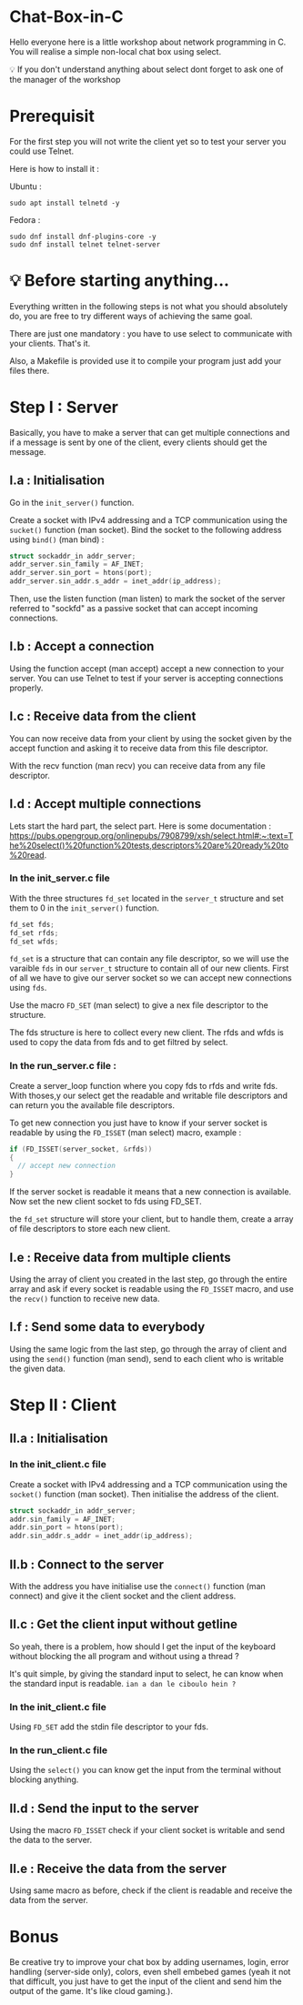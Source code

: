 # Chat-Box-in-C
Hello everyone here is a little workshop about network programming in C. You will realise a simple non-local chat box using select.

💡 If you don't understand anything about select dont forget to ask one of the manager of the workshop


# Prerequisit
For the first step you will not write the client yet so to test your server you could use Telnet.

Here is how to install it :

Ubuntu :
```shell
sudo apt install telnetd -y
```
Fedora :
```shell
sudo dnf install dnf-plugins-core -y
sudo dnf install telnet telnet-server
```
# 💡 Before starting anything...
Everything written in the following steps is not what you should absolutely do, you are free to try different ways of achieving the same goal.

There are just one mandatory : you have to use select to communicate with your clients. That's it.

Also, a Makefile is provided use it to compile your program just add your files there.
# Step I : Server
Basically, you have to make a server that can get multiple connections and if a message is sent by one of the client, every clients should get the message.
## I.a : Initialisation
Go in the ```init_server()``` function.

Create a socket with IPv4 addressing and a TCP communication using the ```sucket()``` function (man socket).
Bind the socket to the following address using ```bind()``` (man bind) : 
```c
struct sockaddr_in addr_server;
addr_server.sin_family = AF_INET;
addr_server.sin_port = htons(port);
addr_server.sin_addr.s_addr = inet_addr(ip_address);
```
Then, use the listen function (man listen) to mark the socket of the server referred to "sockfd" as a passive socket that can accept incoming connections.
## I.b : Accept a connection
Using the function accept (man accept) accept a new connection to your server. You can use Telnet to test if your server is accepting connections properly.
## I.c : Receive data from the client
You can now receive data from your client by using the socket given by the accept function and asking it to receive data from this file descriptor.

With the recv function (man recv) you can receive data from any file descriptor.
## I.d : Accept multiple connections
Lets start the hard part, the select part.
Here is some documentation : https://pubs.opengroup.org/onlinepubs/7908799/xsh/select.html#:~:text=The%20select()%20function%20tests,descriptors%20are%20ready%20to%20read.
### In the init_server.c file
With the three structures ```fd_set``` located in the ```server_t``` structure and set them to 0 in the ```init_server()``` function.
```c
fd_set fds;
fd_set rfds;
fd_set wfds;
```
```fd_set``` is a structure that can contain any file descriptor, so we will use the varaible ```fds``` in our ```server_t``` structure to contain all of our new clients.
First of all we have to give our server socket so we can accept new connections using ```fds```.

Use the macro ```FD_SET``` (man select) to give a nex file descriptor to the structure.

The fds structure is here to collect every new client. The rfds and wfds is used to copy the data from fds and to get filtred by select.

### In the run_server.c file :
Create a server_loop function where you copy fds to rfds and write fds. With thoses,y our select get the readable and writable file descriptors and can return you the available file descriptors.

To get new connection you just have to know if your server socket is readable by using the ```FD_ISSET``` (man select) macro, example :
```c
if (FD_ISSET(server_socket, &rfds))
{
  // accept new connection
}
```
If the server socket is readable it means that a new connection is available. Now set the new client socket to fds using FD_SET.

the ```fd_set``` structure will store your client, but to handle them, create a array of file descriptors to store each new client.
## I.e : Receive data from multiple clients
Using the array of client you created in the last step, go through the entire array and ask if every socket is readable using the ```FD_ISSET``` macro, and use the ```recv()``` function to receive new data.
## I.f : Send some data to everybody
Using the same logic from the last step, go through the array of client and using the ```send()``` function (man send), send to each client who is writable the given data.

# Step II : Client
## II.a : Initialisation
### In the init_client.c file
Create a socket with IPv4 addressing and a TCP communication using the ```socket()``` function (man socket).
Then initialise the address of the client.
```c
struct sockaddr_in addr_server;
addr.sin_family = AF_INET;
addr.sin_port = htons(port);
addr.sin_addr.s_addr = inet_addr(ip_address);
```
## II.b : Connect to the server
With the address you have initialise use the ```connect()``` function (man connect) and give it the client socket and the client address.
## II.c : Get the client input without getline
So yeah, there is a problem, how should I get the input of the keyboard without blocking the all program and without using a thread ?

It's quit simple, by giving the standard input to select, he can know when the standard input is readable. ```ian a dan le ciboulo hein ?```
### In the init_client.c file
Using ```FD_SET``` add the stdin file descriptor to your fds.
### In the run_client.c file
Using the ```select()``` you can know get the input from the terminal without blocking anything.
## II.d : Send the input to the server
Using the macro ```FD_ISSET``` check if your client socket is writable and send the data to the server.
## II.e : Receive the data from the server
Using same macro as before, check if the client is readable and receive the data from the server.

# Bonus
Be creative try to improve your chat box by adding usernames, login, error handling (server-side only), colors, even shell embebed games (yeah it not that difficult, you just have to get the input of the client and send him the output of the game. It's like cloud gaming.).
